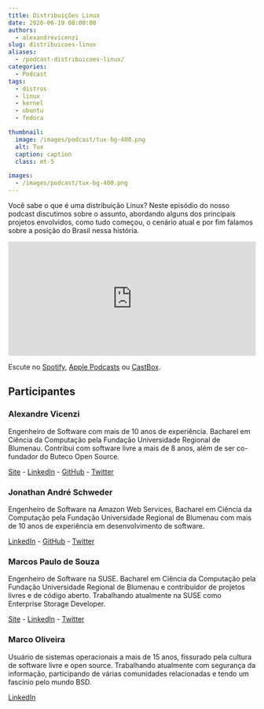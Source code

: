 ```yaml
---
title: Distribuições Linux
date: 2020-06-19 08:00:00
authors:
  - alexandrevicenzi
slug: distribuicoes-linux
aliases:
  - /podcast-distribuicoes-linux/
categories:
  - Podcast
tags:
  - distros
  - linux
  - kernel
  - ubuntu
  - fedora

thumbnail:
  image: /images/podcast/tux-bg-400.png
  alt: Tux
  caption: caption
  class: mt-5

images:
  - /images/podcast/tux-bg-400.png
---
```


Você sabe o que é uma distribuição Linux? Neste episódio do nosso podcast discutimos sobre o assunto, abordando alguns dos principais projetos envolvidos, como tudo começou, o cenário atual e por fim falamos sobre a posição do Brasil nessa história.

<iframe src="https://open.spotify.com/embed-podcast/episode/31sDACbWGSUMaRDLXpX8EY" width="100%" height="232" frameborder="0" allowtransparency="true" allow="encrypted-media"></iframe>

Escute no [Spotify](https://open.spotify.com/episode/31sDACbWGSUMaRDLXpX8EY?t=0), [Apple Podcasts](https://podcasts.apple.com/us/podcast/distribui%C3%A7%C3%B5es-linux/id1516200950?i=1000478604745) ou [CastBox](https://castbox.fm/episode/Distribui%C3%A7%C3%B5es-Linux-id2881355-id276878291?country=br).

## Participantes

### Alexandre Vicenzi

Engenheiro de Software com mais de 10 anos de experiência. Bacharel em Ciência da Computação pela Fundação Universidade Regional de Blumenau. Contribui com software livre a mais de 8 anos, além de ser co-fundador do Buteco Open Source.

[Site](https://www.alexandrevicenzi.com/) - [LinkedIn](https://linkedin.com/in/alexandrevicenzi) - [GitHub](https://github.com/alexandrevicenzi) - [Twitter](https://twitter.com/alxvicenzi)

### Jonathan André Schweder

Engenheiro de Software na Amazon Web Services, Bacharel em Ciência da Computação pela Fundação Universidade Regional de Blumenau com mais de 10 anos de experiência em desenvolvimento de software.

[LinkedIn](https://linkedin.com/in/jaswdr) - [GitHub](https://github.com/jaswdr) - [Twitter](https://twitter.com/jaswdr)

### Marcos Paulo de Souza

Engenheiro de Software na SUSE. Bacharel em Ciência da Computação pela Fundação Universidade Regional de Blumenau e contribuidor de projetos livres e de código aberto. Trabalhando atualmente na SUSE como Enterprise Storage Developer.

[Site](http://mpdesouza.com/) - [LinkedIn](https://linkedin.com/in/marcospsouza) - [Twitter](https://twitter.com/marcosps)

### Marco Oliveira

Usuário de sistemas operacionais a mais de 15 anos, fissurado pela cultura de software livre e open source. Trabalhando atualmente com segurança da informação, participando de várias comunidades relacionadas e tendo um fascínio pelo mundo BSD.

[LinkedIn](https://br.linkedin.com/in/marco-carvalho-de-oliveira-86a52178)
